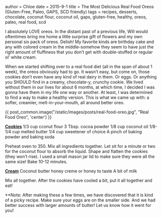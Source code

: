 <metadata>
author = Chloe
date = 2015-9-1
title = The Most Delicious Real Food Oreos (Gluten-Free, Paleo, GAPS, SCD friendly)
tags = recipes, desserts, chocolate, coconut flour, coconut oil, gaps, gluten-free, healthy, oreos, paleo, real food, scd
</metadata>

I absolutely LOVE oreos. In the distant past of a previous life, Will would oftentimes bring me home a little surprise gift of flowers and my own personal six pack of oreos. Delish! My favorite kinds are birthday cake and any with colored cream in the middle-somehow they seem to have just the right amount of fluffiness that you don’t get with double-stuffed or regular ol’ white cream.

When we started shifting over to a real food diet (all in the span of about 1 week), the oreos obviously had to go. It wasn’t easy, but come on, those cookies don’t even have any kind of real dairy in them. Or eggs. Or anything you SHOULD find in a creamy, chocolate-y, crunchy cookie. We lived without them in our lives for about 6 months, at which time, I decided I was gonna have them in my life one way or another. At least, I was determined to find a way to make a healthy version. This is what we came up with: a softer, creamier, melt-in-your-mouth, all around better oreo.

{{ post_common.image("/static/images/posts/real-food-oreo.jpg", "Real Food Oreo", 'center') }}

<u>__Cookies__</u>
1/3 cup cconut flour
3 Tbsp. cocoa powder
1/8 cup coconut oil
1/8-1/4 cup melted butter
1/4 cup sweetener of choice
A pinch of baking powder and baking soda

Preheat oven to 350. Mix all ingredients together. Let sit for a minute or two for the coconut flour to absorb the liquid. Shape and flatten the cookies (they won’t rise). I used a small mason jar lid to make sure they were all the same size!  Bake 10-12 minutes.

<u>__Cream__</u>
Coconut butter
honey creme or honey to taste
A bit of milk

Mix all together. After the cookies have cooled a bit, put it all together and eat!

**Note: After making these a few times, we have discovered that it is kind of a picky recipe. Make sure your eggs are on the smaller side. And we had better success with larger amounts of butter! Let us know how it went for you!
